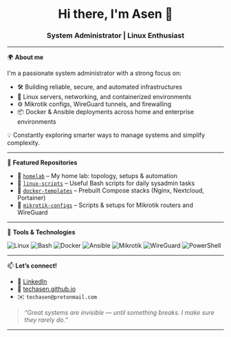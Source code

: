 <!-- TechAsen GitHub Profile README -->

<h1 align="center">Hi there, I'm Asen 👋</h1>
<h3 align="center">System Administrator | Linux Enthusiast</h3>

---

🌍 **About me**

I'm a passionate system administrator with a strong focus on:
- 🛠️ Building reliable, secure, and automated infrastructures
- 🐧 Linux servers, networking, and containerized environments
- ⚙️ Mikrotik configs, WireGuard tunnels, and firewalling
- 📦 Docker & Ansible deployments across home and enterprise environments

💡 Constantly exploring smarter ways to manage systems and simplify complexity.

---

📁 **Featured Repositories**

- 🔧 [`homelab`](https://github.com/TechAsen/homelab) – My home lab: topology, setups & automation
- 🧰 [`linux-scripts`](https://github.com/TechAsen/linux-scripts) – Useful Bash scripts for daily sysadmin tasks
- 🚀 [`docker-templates`](https://github.com/TechAsen/docker-templates) – Prebuilt Compose stacks (Nginx, Nextcloud, Portainer)
- 🔐 [`mikrotik-configs`](https://github.com/TechAsen/mikrotik-configs) – Scripts & setups for Mikrotik routers and WireGuard

---

🧠 **Tools & Technologies**

![Linux](https://img.shields.io/badge/-Linux-FCC624?style=flat-square&logo=linux&logoColor=black)
![Bash](https://img.shields.io/badge/-Bash-4EAA25?style=flat-square&logo=gnu-bash&logoColor=white)
![Docker](https://img.shields.io/badge/-Docker-2496ED?style=flat-square&logo=docker&logoColor=white)
![Ansible](https://img.shields.io/badge/-Ansible-EE0000?style=flat-square&logo=ansible&logoColor=white)
![Mikrotik](https://img.shields.io/badge/-Mikrotik-000000?style=flat-square&logo=)
![WireGuard](https://img.shields.io/badge/-WireGuard-88171A?style=flat-square&logo=wireguard&logoColor=white)
![PowerShell](https://img.shields.io/badge/-PowerShell-5391FE?style=flat-square&logo=powershell&logoColor=white)

---

📫 **Let’s connect!**

- 🔗 [LinkedIn](https://www.linkedin.com/in/asen-asenov-6838a619b) 
- 💼 [techasen.github.io](https://techasen.github.io) 
- ✉️ `techasen@protonmail.com` 

> _“Great systems are invisible — until something breaks. I make sure they rarely do.”_

---
